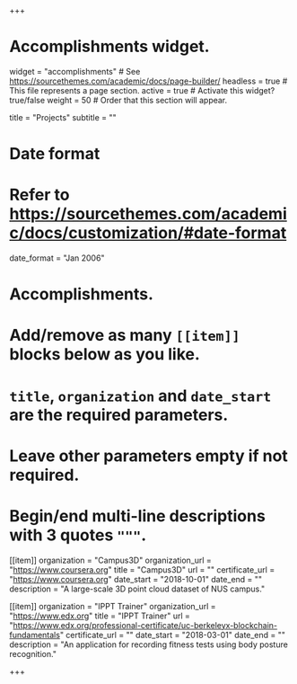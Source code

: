 +++
# Accomplishments widget.
widget = "accomplishments"  # See https://sourcethemes.com/academic/docs/page-builder/
headless = true  # This file represents a page section.
active = true  # Activate this widget? true/false
weight = 50  # Order that this section will appear.

title = "Projects"
subtitle = ""

# Date format
#   Refer to https://sourcethemes.com/academic/docs/customization/#date-format
date_format = "Jan 2006"

# Accomplishments.
#   Add/remove as many `[[item]]` blocks below as you like.
#   `title`, `organization` and `date_start` are the required parameters.
#   Leave other parameters empty if not required.
#   Begin/end multi-line descriptions with 3 quotes `"""`.

[[item]]
  organization = "Campus3D"
  organization_url = "https://www.coursera.org"
  title = "Campus3D"
  url = ""
  certificate_url = "https://www.coursera.org"
  date_start = "2018-10-01"
  date_end = ""
  description = "A large-scale 3D point cloud dataset of NUS campus."

[[item]]
  organization = "IPPT Trainer"
  organization_url = "https://www.edx.org"
  title = "IPPT Trainer"
  url = "https://www.edx.org/professional-certificate/uc-berkeleyx-blockchain-fundamentals"
  certificate_url = ""
  date_start = "2018-03-01"
  date_end = ""
  description = "An application for recording fitness tests using body posture recognition."

+++